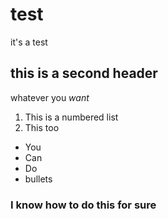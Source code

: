 # test
it's a test

## this is a second header
whatever you *want*

1. This is a numbered list
2. This too

- You 
- Can
- Do
- bullets

### I know how to do this for sure

